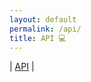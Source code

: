 ```yaml
---
layout: default
permalink: /api/
title: API 💻
---
```


| [API]({{site.baseurl}}/2022/10/17/quotes/) |